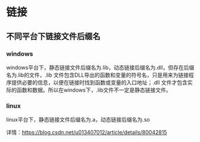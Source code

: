 # 链接

## 不同平台下链接文件后缀名
### windows
windows平台下，静态链接文件后缀名为.lib，动态链接后缀名为.dll，但存在后缀名为.lib的文件，.lib 文件包含DLL导出的函数和变量的符号名，只是用来为链接程序提供必要的信息，以便在链接时找到函数或变量的入口地址；.dll 文件才包含实际的函数和数据。所以在windows下，.lib文件不一定是静态链接文件。

### linux
linux平台下，静态链接文件后缀名为.a，动态链接后缀名为.so

详情：https://blog.csdn.net/u013407012/article/details/80042815